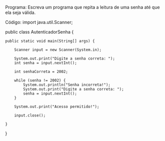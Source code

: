 Programa:
Escreva um programa que repita a leitura de uma senha até que ela seja válida.

Código:
import java.util.Scanner;

public class AutenticadorSenha {

	public static void main(String[] args) {
		
		Scanner input = new Scanner(System.in);
				
		System.out.print("Digite a senha correta: ");
		int senha = input.nextInt();
		
		int senhaCorreta = 2002;
		
		while (senha != 2002) {
			System.out.println("Senha incorreta!");
			System.out.print("Digite a senha correta: ");
			senha = input.nextInt();
		}
		
		System.out.print("Acesso permitido!");
		
		input.close();

	}

}
